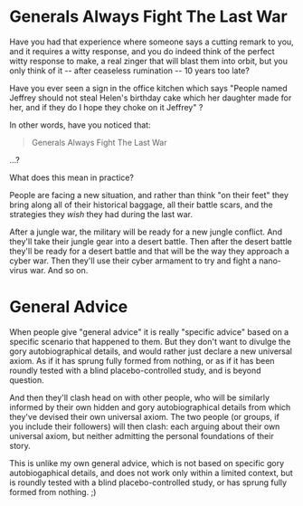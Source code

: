 # Generals Always Fight The Last War

Have you had that experience where someone says a cutting remark to you, and it requires a witty response, and you do indeed think of the perfect witty response to make, a real zinger that will blast them into orbit, but you only think of it -- after ceaseless rumination -- 10 years too late?

Have you ever seen a sign in the office kitchen which says "People named Jeffrey should not steal Helen's birthday cake which her daughter made for her, and if they do I hope they choke on it Jeffrey" ?


In other words, have you noticed that:

> Generals Always Fight The Last War

...?

What does this mean in practice?

People are facing a new situation, and rather than think "on their feet" they bring along all of their historical baggage, all their battle scars, and the strategies they *wish* they had during the last war.

After a jungle war, the military will be ready for a new jungle conflict. And they'll take their jungle gear into a desert battle. Then after the desert battle they'll be ready for a desert battle and that will be the way they approach a cyber war. Then they'll use their cyber armament to try and fight a nano-virus war. And so on.

# General Advice

When people give "general advice" it is really "specific advice" based on a specific scenario that happened to them. But they don't want to divulge the gory autobiographical details, and would rather just declare a new universal axiom. As if it has sprung fully formed from nothing, or as if it has been roundly tested with a blind placebo-controlled study, and is beyond question.

And then they'll clash head on with other people, who will be similarly informed by their own hidden and gory autobiographical details from which they've devised their own universal axiom. The two people (or groups, if you include their followers) will then clash: each arguing about their own universal axiom, but neither admitting the personal foundations of their story.


This is unlike my own general advice, which is not based on specific gory autobiogaphical details, and does not work only within a limited context, but is roundly tested with a blind placebo-controlled study, or has sprung fully formed from nothing. ;)

